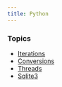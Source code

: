 ```yaml
---
title: Python
---
```


### Topics
- [Iterations](iterations)
- [Conversions](conversions)
- [Threads](thread)
- [Sqlite3](sqllite3)

